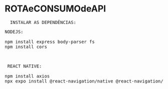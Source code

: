 # ROTAeCONSUMOdeAPI

<pre>
  INSTALAR AS DEPENDÊNCIAS:
</pre>
<pre>
NODEJS:
  
npm install express body-parser fs
npm install cors 
  
</pre>
<pre>

 REACT NATIVE: 
  
npm install axios
npx expo install @react-navigation/native @react-navigation/native-stack  
  
</pre>
